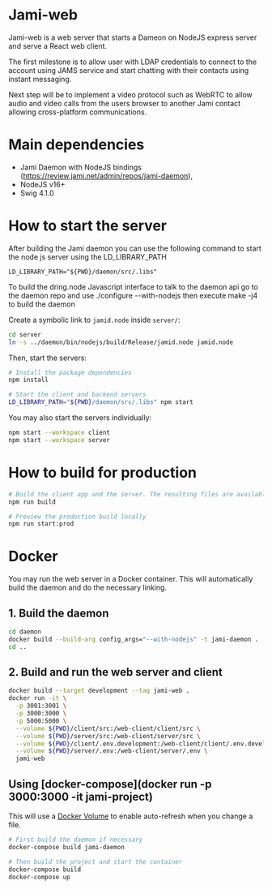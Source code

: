 # Jami-web

Jami-web is a web server that starts a Dameon on NodeJS express server and serve a React web client.

The first milestone is to allow user with LDAP credentials to connect to the account using JAMS service and start chatting with their contacts using instant messaging.

Next step will be to implement a video protocol such as WebRTC to allow audio and video calls from the users browser to another Jami contact allowing cross-platform communications.

# Main dependencies

- Jami Daemon with NodeJS bindings (https://review.jami.net/admin/repos/jami-daemon),
- NodeJS v16+
- Swig 4.1.0

# How to start the server

After building the Jami daemon you can use the following command to start the node js server using the LD_LIBRARY_PATH

`LD_LIBRARY_PATH="${PWD}/daemon/src/.libs"`

To build the dring.node Javascript interface to talk to the daemon api go to the daemon repo and use ./configure --with-nodejs then execute make -j4 to build the daemon

Create a symbolic link to `jamid.node` inside `server/`:

```sh
cd server
ln -s ../daemon/bin/nodejs/build/Release/jamid.node jamid.node
```

Then, start the servers:

```sh
# Install the package dependencies
npm install

# Start the client and backend servers
LD_LIBRARY_PATH="${PWD}/daemon/src/.libs" npm start
```

You may also start the servers individually:

```bash
npm start --workspace client
npm start --workspace server
```

# How to build for production

```bash
# Build the client app and the server. The resulting files are available in `client/dist` and `server/dist` respectively
npm run build

# Preview the production build locally
npm run start:prod
```

# Docker

You may run the web server in a Docker container. This will automatically build the daemon and do the necessary linking.

## 1. Build the daemon

```bash
cd daemon
docker build --build-arg config_args="--with-nodejs" -t jami-daemon .
cd ..
```

## 2. Build and run the web server and client

```bash
docker build --target development --tag jami-web .
docker run -it \
  -p 3001:3001 \
  -p 3000:3000 \
  -p 5000:5000 \
  --volume ${PWD}/client/src:/web-client/client/src \
  --volume ${PWD}/server/src:/web-client/server/src \
  --volume ${PWD}/client/.env.development:/web-client/client/.env.development \
  --volume ${PWD}/server/.env:/web-client/server/.env \
  jami-web
```

## Using [docker-compose](docker run -p 3000:3000 -it jami-project)

This will use a [Docker Volume](https://docs.docker.com/storage/volumes/) to enable auto-refresh when you change a file.

```bash
# First build the daemon if necessary
docker-compose build jami-daemon

# Then build the project and start the container
docker-compose build
docker-compose up
```
